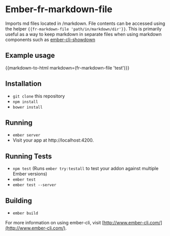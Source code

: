 # Ember-fr-markdown-file

Imports md files located in <project>/markdown.  File contents can be accessed using the helper `{{fr-markdown-file 'path/in/markdown/dir'}}`.  This is primarily useful as a way to keep markdown in separate files when using markdown components such as [ ember-cli-showdown](https://github.com/gcollazo/ember-cli-showdown)

## Example usage

{{markdown-to-html markdown=(fr-markdown-file 'test')}}

## Installation

* `git clone` this repository
* `npm install`
* `bower install`

## Running

* `ember server`
* Visit your app at http://localhost:4200.

## Running Tests

* `npm test` (Runs `ember try:testall` to test your addon against multiple Ember versions)
* `ember test`
* `ember test --server`

## Building

* `ember build`

For more information on using ember-cli, visit [http://www.ember-cli.com/](http://www.ember-cli.com/).
